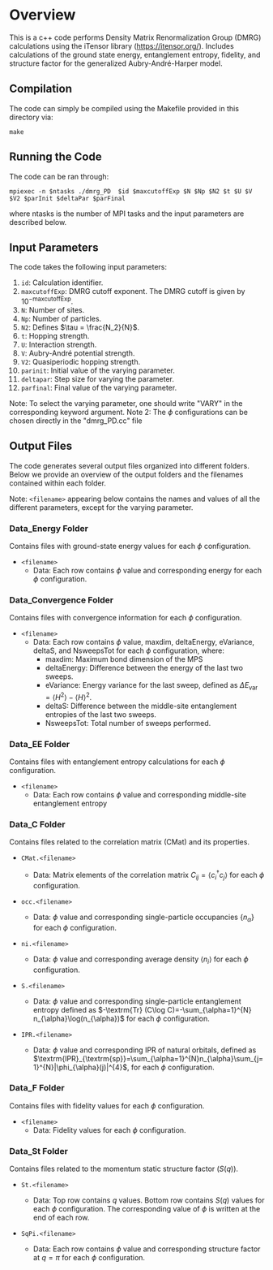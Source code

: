 # Overview

This is a c++ code performs Density Matrix Renormalization Group (DMRG) calculations using the iTensor library (https://itensor.org/).
Includes calculations of the ground state energy, entanglement entropy, fidelity, and structure factor for the generalized Aubry-André-Harper model.

## Compilation

The code can simply be compiled using the Makefile provided in this directory via:
  
  ```
  make
  ```

## Running the Code

The code can be ran through:
  ```
  mpiexec -n $ntasks ./dmrg_PD  $id $maxcutoffExp $N $Np $N2 $t $U $V $V2 $parInit $deltaPar $parFinal 
  ```
where ntasks is the number of MPI tasks and the input parameters are described below.  

## Input Parameters

The code takes the following input parameters:
1. `id`: Calculation identifier.
2. `maxcutoffExp`: DMRG cutoff exponent. The DMRG cutoff is given by $10^{-\text{maxcutoffExp}}$.
3. `N`: Number of sites.
4. `Np`: Number of particles.
5.  `N2`: Defines $\tau = \frac{N_2}{N}$.
6. `t`: Hopping strength.
7. `U`: Interaction strength.
8. `V`: Aubry-André potential strength.
9. `V2`: Quasiperiodic hopping strength.
10. `parinit`: Initial value of the varying parameter.
11. `deltapar`: Step size for varying the parameter.
12. `parfinal`: Final value of the varying parameter.

Note: To select the varying parameter, one should write "VARY" in the corresponding keyword argument.
Note 2: The $\phi$ configurations can be chosen directly in the "dmrg_PD.cc" file


## Output Files

The code generates several output files organized into different folders. 
Below we provide an overview of the output folders and the filenames contained within each folder.

Note: `<filename>` appearing below contains the names and values of all the different parameters, except for the varying parameter.

### Data_Energy Folder

Contains files with ground-state energy values for each $\phi$ configuration.

- `<filename>`
  - Data: Each row contains $\phi$ value and corresponding energy for each $\phi$ configuration.

### Data_Convergence Folder

Contains files with convergence information for each $\phi$ configuration.

- `<filename>`
  - Data: Each row contains $\phi$ value, maxdim, deltaEnergy, eVariance, deltaS, and NsweepsTot for each $\phi$ configuration, where:
    - maxdim: Maximum bond dimension of the MPS
    - deltaEnergy: Difference between the energy of the last two sweeps.
    - eVariance: Energy variance for the last sweep, defined as $\Delta E_{\textrm{var}} = \langle H^2 \rangle - \langle H \rangle^2$.
    - deltaS: Difference between the middle-site entanglement entropies of the last two sweeps.
    - NsweepsTot: Total number of sweeps performed.


### Data_EE Folder

Contains files with entanglement entropy calculations for each $\phi$ configuration.

- `<filename>`
  - Data: Each row contains $\phi$ value and corresponding middle-site entanglement entropy

### Data_C Folder

Contains files related to the correlation matrix (CMat) and its properties.

- `CMat.<filename>`
  - Data: Matrix elements of the correlation matrix $C_{ij} = \langle c^\dagger_i c_j \rangle$ for each $\phi$ configuration.

- `occ.<filename>`
  - Data: $\phi$ value and corresponding single-particle occupancies $\{ n_{\alpha} \}$ for each $\phi$ configuration.

- `ni.<filename>`
  - Data: $\phi$ value and corresponding average density $\langle n_i \rangle$ for each $\phi$ configuration.

- `S.<filename>`
  - Data: $\phi$ value and corresponding single-particle entanglement entropy defined as $-\textrm{Tr} (C\log C)=-\sum_{\alpha=1}^{N} n_{\alpha}\log(n_{\alpha})$ for each $\phi$ configuration.

- `IPR.<filename>`
  - Data: $\phi$ value and corresponding IPR of natural orbitals, defined as $\textrm{IPR}_{\textrm{sp}}=\sum_{\alpha=1}^{N}n_{\alpha}\sum_{j=1}^{N}|\phi_{\alpha}(j)|^{4}$, for each $\phi$ configuration.

### Data_F Folder

Contains files with fidelity values for each $\phi$ configuration.

- `<filename>`
  - Data: Fidelity values for each $\phi$ configuration.

### Data_St Folder

Contains files related to the momentum static structure factor ($S(q)$).

- `St.<filename>`
  - Data: Top row contains $q$ values. Bottom row contains $S(q)$ values for each $\phi$ configuration. The corresponding value of $\phi$ is written at the end of each row.

- `SqPi.<filename>`
  - Data: Each row contains $\phi$ value and corresponding structure factor at $q=\pi$ for each $\phi$ configuration.

